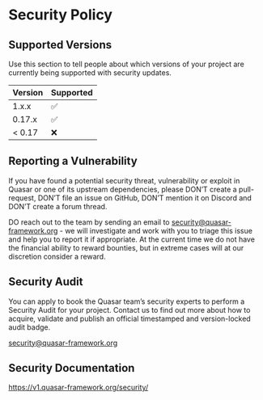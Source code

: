 # Security Policy

## Supported Versions

Use this section to tell people about which versions of your project are
currently being supported with security updates.

| Version | Supported          |
| ------- | ------------------ |
| 1.x.x   | :white_check_mark: |
| 0.17.x  | :white_check_mark: |
| < 0.17  | :x:                |

## Reporting a Vulnerability

If you have found a potential security threat, vulnerability or exploit in Quasar
or one of its upstream dependencies, please DON’T create a pull-request, DON’T
file an issue on GitHub, DON’T mention it on Discord and DON’T create a forum thread.

DO reach out to the team by sending an email to security@quasar-framework.org - we
will investigate and work with you to triage this issue and help you to report it
if appropriate. At the current time we do not have the financial ability to reward
bounties, but in extreme cases will at our discretion consider a reward.

## Security Audit

You can apply to book the Quasar team’s security experts to perform a Security Audit
for your project. Contact us to find out more about how to acquire, validate and publish
an official timestamped and version-locked audit badge.

security@quasar-framework.org

## Security Documentation

https://v1.quasar-framework.org/security/
